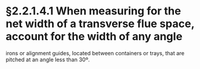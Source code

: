 # §2.2.1.4.1 When measuring for the net width of a transverse flue space, account for the width of any angle



irons or alignment guides, located between containers or trays, that are pitched at an angle less than 30º.